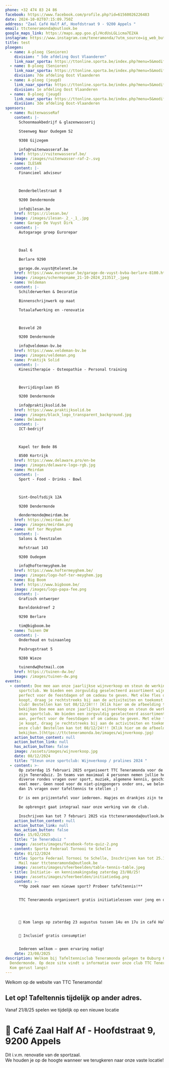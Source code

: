 ```yaml
---
phone: +32 474 83 24 86
facebook: https://www.facebook.com/profile.php?id=61560026226483
date: 2024-10-02T07:15:09.750Z
address: "Zaal Café Half Af, Hoofdstraat 9 - 9200 Appels "
email: ttcteneramonda@outlook.be
google_maps_link: https://maps.app.goo.gl/HcdUsLGLicma7E2XA
instagram: https://www.instagram.com/teneramonda/?utm_source=ig_web_button_share_sheet
title: test
ploegen:
  - name: A-ploeg (Senioren)
    division: " 5de afdeling Oost Vlaanderen"
    link_naar_sporta: https://ttonline.sporta.be/index.php?menu=5&modif=0&club_id=34&div_id=1865_A
  - name: B-ploeg (Senioren)
    link_naar_sporta: https://ttonline.sporta.be/index.php?menu=5&modif=0&club_id=34&div_id=1867_B
    division: 7de afdeling Oost Vlaanderen
  - name: A-ploeg (jeugd)
    link_naar_sporta: https://ttonline.sporta.be/index.php?menu=5&modif=0&club_id=34&div_id=1878_A
    division: 1e afdeling Oost Vlaanderen
  - name: B-ploeg (jeugd)
    link_naar_sporta: https://ttonline.sporta.be/index.php?menu=5&modif=0&club_id=34&div_id=1880_B
    division: 3de afdeling Oost-Vlaanderen
sponsors:
  - name: RuitenwasseRaf
    content: |-
      Schoonmaakbedrijf & glazenwasserij

      Steenweg Naar Oudegem 52

      9308 Gijzegem

      info@ruitenwasseraf.be
    href: https://ruitenwasseraf.be/
    image: /images/ruitenwasser-raf-2-.svg
  - name: ILESAN
    content: |-
      Financieel adviseur



      Denderbellestraat 8

      9200 Dendermonde

      info@ilesan.be
    href: https://ilesan.be/
    image: /images/ilesan-_2_-_1_.jpg
  - name: Garage De Vuyst Dirk
    content: |-
      A﻿utogarage groep Eurorepar



      Daal 6

      Berlare 9290

      garage.de.vuyst@telenet.be
    href: https://www.eurorepar.be/garage-de-vuyst-bvba-berlare-8100.html
    image: /images/schermopname_21-10-2024_213517_.jpeg
  - name: Veldeman
    content: |-
      Schilderwerken & Decoratie

      Binnenschrijnwerk op maat

      Totaalafwerking en -renovatie



      Bosveld 20

      9200 Dendermonde

      info@veldeman-bv.be
    href: https://www.veldeman-bv.be
    image: /images/veldeman.png
  - name: Praktijk Solid
    content: |-
      Kinesitherapie - Osteopathie - Personal training



      Bevrijdingslaan 85

      9200 Dendermonde

      info@praktijksolid.be
    href: https://www.praktijksolid.be
    image: /images/black_logo_transparent_background.jpg
  - name: Delaware
    content: |-
      ICT-bedrijf



      Kapel ter Bede 86

      8500 Kortrijk
    href: https://www.delaware.pro/en-be
    image: /images/delaware-logo-rgb.jpg
  - name: Meirdam
    content: |-
      Sport - Food - Drinks - Bowl



      Sint-Onolfsdijk 12A

      9200 Dendermonde

      dendermonde@meirdam.be
    href: https://meirdam.be/
    image: /images/meirdam.png
  - name: Hof ter Meyghem
    content: |-
      Salons & feestzalen

      Hofstraat 143

      9200 Oudegem

      info@hoftermeyghem.be
    href: https://www.hoftermeyghem.be/
    image: /images/logo-hof-ter-meyghem.jpg
  - name: Big Boom
    href: https://www.bigboom.be/
    image: /images/logo-papa-fee.png
    content: |-
      Grafisch ontwerper

      Bareldonkdreef 2

      9290 Berlare

      tim@bigboom.be
  - name: Tuinen DW
    content: |-
      Onderhoud en tuinaanleg

      Pasbrugstraat 5

      9280 Wieze

      tuinendw@hotmail.com
    href: https://tuinen-dw.be/
    image: /images/tuinen-dw.png
events:
  - content: Doe mee aan onze jaarlijkse wijnverkoop en steun de werking van onze
      sportclub. We bieden een zorgvuldig geselecteerd assortiment wijnen aan,
      perfect voor de feestdagen of om cadeau te geven. Met elke fles die je
      koopt, draag je rechtstreeks bij aan de activiteiten en toekomst van onze
      club! Bestellen kan tot 08/12/24!!! [Klik hier om de afbeelding te
      bekijken Doe mee aan onze jaarlijkse wijnverkoop en steun de werking van
      onze sportclub. We bieden een zorgvuldig geselecteerd assortiment wijnen
      aan, perfect voor de feestdagen of om cadeau te geven. Met elke fles die
      je koopt, draag je rechtstreeks bij aan de activiteiten en toekomst van
      onze club! Bestellen kan tot 08/12/24!!! [Klik hier om de afbeelding te
      bekijken.](https://ttcteneramonda.be/images/wijnverkoop.jpg)
    action_button_content: null
    action_button_link: null
    has_action_button: false
    image: /assets/images/wijnverkoop.jpg
    date: 08/12/2024
    title: "Steun onze sportclub: Wijnverkoop / pralines 2024 "
  - content: >-
      Op zaterdag 15 februari 2025 organiseert TTC Teneramonda voor de 1e keer
      zijn TeneraQuiz. In teams van maximaal 4 personen nemen jullie het op in
      diverse rondes vragen over sport, muziek, algemene kennis, geschiedenis en
      veel meer. Geen nood voor de niet-pingpongers onder ons, we beloven minder
      dan 1% vragen over tafeltennis te stellen ;)

      Er is een prijzentafel voor iedereen. Hapjes en drankjes zijn te verkrijgen aan democratische prijzen.

      De opbrengst gaat integraal naar onze werking van de club.

      Inschrijven kan tot 7 februari 2025 via ttcteneramonda@outlook.be
    action_button_content: null
    action_button_link: null
    has_action_button: false
    date: 15/02/2025
    title: "1e TeneraQuiz "
    image: /assets/images/facebook-foto-quiz-2.png
  - content: Sporta Federaal Tornooi te Schelle
    date: 01/12/2024
    title: Sporta Federaal Tornooi te Schelle, Inschrijven kan tot 25.11.24 via ons.
      Mail naar ttcteneramonda@outlook.be
    image: /assets/images/sfeerbeelden/table-tennis-table.jpeg
  - title: Initiatie- en kennismakingsdag zaterdag 23/08/25!
    image: /assets/images/sfeerbeelden/initiatiedag.png
    content: >-
      **Op zoek naar een nieuwe sport? Probeer tafeltennis!**


      TTC Teneramonda organiseert gratis initiatielessen voor jong en oud




      📍 Kom langs op zaterdag 23 augustus tussen 14u en 17u in café Half-Af (Hoofdstraat 9, Appels)


      🍹 Inclusief gratis consumptie!


      Iedereen welkom — geen ervaring nodig!
    date: 23/08/2025
description: Welkom bij Tafeltennisclub Teneramonda gelegen te Ouburg 63 9200
  Dendermonde. Op deze site vindt u informatie over onze club TTC Teneramonda.
  Kom gerust langs!
---
```

Welkom op de website van TTC Teneramonda! 

## **Let op! Tafeltennis tijdelijk op ander adres.**

Vanaf 21/8/25 spelen we tijdelijk op een nieuwe locatie 

# **📍 Café Zaal Half Af - Hoofdstraat 9, 9200 Appels**


Dit i.v.m. renovatie van de sportzaal.\
We houden je op de hoogte wanneer we terugkeren naar onze vaste locatie!

